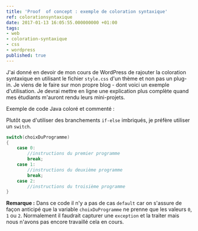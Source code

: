 ```yaml
---
title: 'Proof  of concept : exemple de coloration syntaxique'
ref: colorationsyntaxique
date: 2017-01-13 16:05:55.000000000 +01:00
tags:
- web
- coloration-syntaxique
- css
- wordpress
published: true
---
```


J'ai donné en devoir de mon cours de WordPress de rajouter la coloration syntaxique en utilisant le fichier `style.css` d'un thème et non pas un plug-in. Je viens de le faire sur mon propre blog - dont voici un exemple d'utilisation. Je devrai mettre en ligne une explication plus complète quand mes étudiants m'auront rendu leurs mini-projets.

Exemple de code Java coloré et commenté :

Plutôt que d'utiliser des branchements `if-else` imbriqués, je préfère utiliser un `switch`.

~~~java
switch(choixDuProgramme)
{
    case 0:
        //instructions du premier programme
        break;
    case 1:
        //instructions du deuxième programme
        break;
    case 2:
        //instructions du troisième programme
}
~~~

**Remarque :** Dans ce code il n'y a pas de cas `default` car on s'assure de façon anticipé que la variable `choixDuProgramme` ne prenne que les valeurs `0`, `1` ou `2`.   Normalement il faudrait capturer une `exception` et la traiter mais nous n'avons pas encore travaillé cela en cours.
